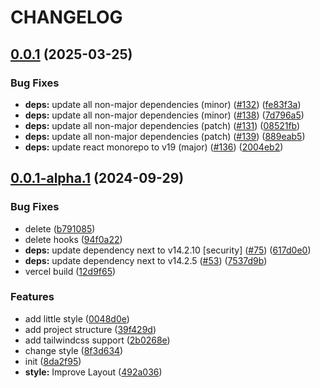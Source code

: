 # CHANGELOG

## [0.0.1](https://github.com/Zach677/TechTrek/compare/v0.0.1-alpha.1...v0.0.1) (2025-03-25)


### Bug Fixes

* **deps:** update all non-major dependencies (minor) ([#132](https://github.com/Zach677/TechTrek/issues/132)) ([fe83f3a](https://github.com/Zach677/TechTrek/commit/fe83f3a992154b0345d09bda8c884378ca5fa916))
* **deps:** update all non-major dependencies (minor) ([#138](https://github.com/Zach677/TechTrek/issues/138)) ([7d796a5](https://github.com/Zach677/TechTrek/commit/7d796a5a4719337332ba30cf3fec2887b576ac09))
* **deps:** update all non-major dependencies (patch) ([#131](https://github.com/Zach677/TechTrek/issues/131)) ([08521fb](https://github.com/Zach677/TechTrek/commit/08521fb3249330412e8bf05aef4da4eb22b0cdce))
* **deps:** update all non-major dependencies (patch) ([#139](https://github.com/Zach677/TechTrek/issues/139)) ([889eab5](https://github.com/Zach677/TechTrek/commit/889eab5fbe5bca97cd445bb1ecf7d355060a77b2))
* **deps:** update react monorepo to v19 (major) ([#136](https://github.com/Zach677/TechTrek/issues/136)) ([2004eb2](https://github.com/Zach677/TechTrek/commit/2004eb22460e2d6b52eb4800d895686297ba2f67))



## [0.0.1-alpha.1](https://github.com/Zach677/TechTrek/compare/39f429d9cf158453734d1d0c31d03bbf20f86d8a...v0.0.1-alpha.1) (2024-09-29)


### Bug Fixes

* delete ([b791085](https://github.com/Zach677/TechTrek/commit/b791085c56a7b914f310b9f612f0bcd64d98500c))
* delete hooks ([94f0a22](https://github.com/Zach677/TechTrek/commit/94f0a22f627397b784b7151d19d43c21b264d169))
* **deps:** update dependency next to v14.2.10 [security] ([#75](https://github.com/Zach677/TechTrek/issues/75)) ([617d0e0](https://github.com/Zach677/TechTrek/commit/617d0e0987827bc47fbd52a4390d3159241c3325))
* **deps:** update dependency next to v14.2.5 ([#53](https://github.com/Zach677/TechTrek/issues/53)) ([7537d9b](https://github.com/Zach677/TechTrek/commit/7537d9b8d1e8e4c0004cd71589436ae97de6528b))
* vercel build ([12d9f65](https://github.com/Zach677/TechTrek/commit/12d9f65dd83ed46bd1132ef1885c1979d2d844e4))


### Features

* add little style ([0048d0e](https://github.com/Zach677/TechTrek/commit/0048d0e3f4937dc8abf88adb3055211f4f89531d))
* add project structure ([39f429d](https://github.com/Zach677/TechTrek/commit/39f429d9cf158453734d1d0c31d03bbf20f86d8a))
* add tailwindcss support ([2b0268e](https://github.com/Zach677/TechTrek/commit/2b0268eca4674b641b5143badddfbccc81cee1b4))
* change style ([8f3d634](https://github.com/Zach677/TechTrek/commit/8f3d6348c4d4dc7c358dd727d49ff76ce615d587))
* init ([8da2f95](https://github.com/Zach677/TechTrek/commit/8da2f957b0d0c9d9dcace0dbe33129d93c6a936c))
* **style:** Improve Layout ([492a036](https://github.com/Zach677/TechTrek/commit/492a036fbe7bc786585d535c8a8017f496a9f3f1))




